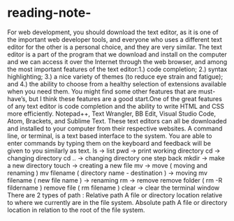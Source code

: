 # reading-note-
For web development, you should download the text editor, as it is one of the important web developer tools, and everyone who uses a different text editor for the other is a personal choice, and they are very similar.  The text editor is a part of the program that we download and install on the computer and we can access it over the Internet through the web browser, and among the most important features of the text editor:1.) code completion; 2.) syntax highlighting; 3.) a nice variety of themes (to reduce eye strain and fatigue); and 4.) the ability to choose from a healthy selection of extensions available when you need them. You might find some other features that are must-have’s, but I think these features are a good start.One of the great features of any text editor is code completion and the ability to write HTML and CSS more efficiently.
Notepad++, Text Wrangler, BB Edit, Visual Studio Code, Atom, Brackets, and Sublime Text. These text editors can all be downloaded and installed to your computer from their respective websites.
A command line, or terminal, is a text based interface to the system. You are able to enter commands by typing them on the keyboard and feedback will be given to you similarly as text.
ls -> list
pwd -> print working directory
cd -> changing directory
cd .. -> changing directory one step back
mkdir -> make a new directory
touch -> creating a new file
mv -> move ( moving and renaming )
mv filename ( directory name - destination ) -> moving
mv filename ( new file name ) -> renaming
rm -> remove
remove folder ( rm -R fildername )
remove file ( rm filename )
clear -> clear the terminal window
There are 2 types of path : Relative path
A file or directory location relative to where we currently are in the file system.
Absolute path
A file or directory location in relation to the root of the file system.

